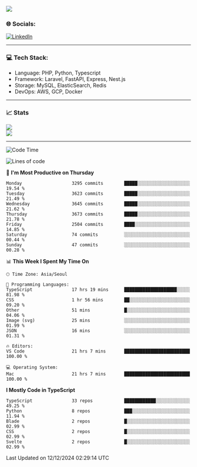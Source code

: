 <!--[![](https://visitcount.itsvg.in/api?id=jin-wk&icon=7&color=12)](https://visitcount.itsvg.in)-->
<!--[![Hits](https://hits.seeyoufarm.com/api/count/incr/badge.svg?url=https%3A%2F%2Fgithub.com%2Fjin-wk&count_bg=%235F625C&title_bg=%23555555&icon=github.svg&icon_color=%23E7E7E7&title=Hits&edge_flat=false)](https://hits.seeyoufarm.com)-->
![](https://komarev.com/ghpvc/?username=jin-wk&color=lightgrey&style=for-the-badge)

### 🌐 Socials:
[![LinkedIn](https://img.shields.io/badge/LinkedIn-%230077B5.svg?logo=linkedin&logoColor=white)](https://linkedin.com/in/jinwook-lee-242625241) 

---

### 💻 Tech Stack:
  - Language: PHP, Python, Typescript
  - Framework: Laravel, FastAPI, Express, Nest.js
  - Storage: MySQL, ElasticSearch, Redis
  - DevOps: AWS, GCP, Docker

---

### 📈 Stats
![](https://github-readme-stats.vercel.app/api?username=jin-wk&theme=dark&hide_border=true&include_all_commits=true&count_private=true)<br/>
![](https://github-readme-streak-stats.herokuapp.com/?user=jin-wk&theme=dark&hide_border=true)<br/>

---

<!--START_SECTION:waka-->
![Code Time](http://img.shields.io/badge/Code%20Time-1%2C908%20hrs%2026%20mins-blue)

![Lines of code](https://img.shields.io/badge/From%20Hello%20World%20I%27ve%20Written-4.8%20million%20lines%20of%20code-blue)

📅 **I'm Most Productive on Thursday** 

```text
Monday                   3295 commits        █████░░░░░░░░░░░░░░░░░░░░   19.54 % 
Tuesday                  3623 commits        █████░░░░░░░░░░░░░░░░░░░░   21.49 % 
Wednesday                3645 commits        █████░░░░░░░░░░░░░░░░░░░░   21.62 % 
Thursday                 3673 commits        █████░░░░░░░░░░░░░░░░░░░░   21.78 % 
Friday                   2504 commits        ████░░░░░░░░░░░░░░░░░░░░░   14.85 % 
Saturday                 74 commits          ░░░░░░░░░░░░░░░░░░░░░░░░░   00.44 % 
Sunday                   47 commits          ░░░░░░░░░░░░░░░░░░░░░░░░░   00.28 % 
```


📊 **This Week I Spent My Time On** 

```text
🕑︎ Time Zone: Asia/Seoul

💬 Programming Languages: 
TypeScript               17 hrs 19 mins      ████████████████████░░░░░   81.98 % 
CSS                      1 hr 56 mins        ██░░░░░░░░░░░░░░░░░░░░░░░   09.20 % 
Other                    51 mins             █░░░░░░░░░░░░░░░░░░░░░░░░   04.06 % 
Image (svg)              25 mins             ░░░░░░░░░░░░░░░░░░░░░░░░░   01.99 % 
JSON                     16 mins             ░░░░░░░░░░░░░░░░░░░░░░░░░   01.31 % 

🔥 Editors: 
VS Code                  21 hrs 7 mins       █████████████████████████   100.00 % 

💻 Operating System: 
Mac                      21 hrs 7 mins       █████████████████████████   100.00 % 
```

**I Mostly Code in TypeScript** 

```text
TypeScript               33 repos            ████████████░░░░░░░░░░░░░   49.25 % 
Python                   8 repos             ███░░░░░░░░░░░░░░░░░░░░░░   11.94 % 
Blade                    2 repos             █░░░░░░░░░░░░░░░░░░░░░░░░   02.99 % 
CSS                      2 repos             █░░░░░░░░░░░░░░░░░░░░░░░░   02.99 % 
Svelte                   2 repos             █░░░░░░░░░░░░░░░░░░░░░░░░   02.99 % 
```




 Last Updated on 12/12/2024 02:29:14 UTC
<!--END_SECTION:waka-->
